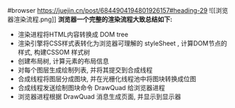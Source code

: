 #browser 
https://juejin.cn/post/6844904194801926157#heading-29
![[浏览器渲染流程.png]]
**浏览器一个完整的渲染流程大致总结如下:**
- 渲染进程将HTML内容转换成 DOM tree
- 渲染引擎将CSS样式表转化为浏览器可理解的 styleSheet , 计算DOM节点的样式, 构建CSSOM 样式树
- 创建布局树, 计算元素的布局信息
- 对每个图层生成绘制列表, 并将其提交到合成线程
- 合成线程将图层分成图块, 并在光栅化线程池中将图块转换成位图
- 合成线程发送绘制图块命令 DrawQuad 给浏览器进程
- 浏览器进程根据 DrawQuad 消息生成页面, 并显示到显示器